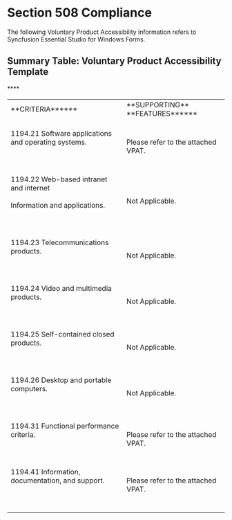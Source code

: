# Section 508 Compliance

The following Voluntary Product Accessibility information refers to Syncfusion Essential Studio for Windows Forms.

## Summary Table: Voluntary Product Accessibility Template

****<table>
<tr>
<td>
**CRITERIA******<br/><br/></td><td>
**SUPPORTING** **FEATURES******<br/><br/></td></tr>
<tr>
<td>
1194.21 Software applications and operating systems.<br/><br/><br/><br/></td><td>
Please refer to the attached VPAT.<br/><br/></td></tr>
<tr>
<td>
1194.22 Web-based intranet and internet<br/><br/>Information and applications.<br/><br/><br/><br/></td><td>
Not Applicable.<br/><br/></td></tr>
<tr>
<td>
1194.23 Telecommunications products.<br/><br/><br/><br/></td><td>
Not Applicable.<br/><br/></td></tr>
<tr>
<td>
1194.24 Video and multimedia products.<br/><br/><br/><br/></td><td>
Not Applicable.<br/><br/></td></tr>
<tr>
<td>
1194.25 Self-contained closed products.<br/><br/><br/><br/></td><td>
Not Applicable.<br/><br/></td></tr>
<tr>
<td>
1194.26 Desktop and portable computers.<br/><br/><br/><br/></td><td>
Not Applicable.<br/><br/></td></tr>
<tr>
<td>
1194.31 Functional performance criteria.<br/><br/><br/><br/></td><td>
Please refer to the attached VPAT.<br/><br/></td></tr>
<tr>
<td>
1194.41 Information, documentation, and support.<br/><br/><br/><br/></td><td>
Please refer to the attached VPAT.<br/><br/></td></tr>
</table>
